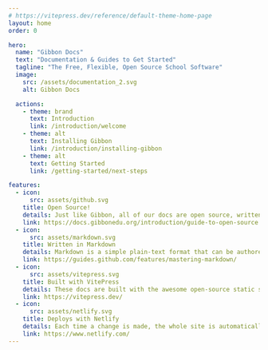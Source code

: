 ```yaml
---
# https://vitepress.dev/reference/default-theme-home-page
layout: home
order: 0

hero:
  name: "Gibbon Docs"
  text: "Documentation & Guides to Get Started"
  tagline: "The Free, Flexible, Open Source School Software"
  image:
    src: /assets/documentation_2.svg
    alt: Gibbon Docs

  actions:
    - theme: brand
      text: Introduction
      link: /introduction/welcome
    - theme: alt
      text: Installing Gibbon
      link: /introduction/installing-gibbon
    - theme: alt
      text: Getting Started
      link: /getting-started/next-steps

features:
  - icon: 
      src: assets/github.svg
    title: Open Source!
    details: Just like Gibbon, all of our docs are open source, written and maintained by members of the Gibbon community.
    link: https://docs.gibbonedu.org/introduction/guide-to-open-source
  - icon: 
      src: assets/markdown.svg
    title: Written in Markdown
    details: Markdown is a simple plain-text format that can be authored with any text editor or directly in GitHub.
    link: https://guides.github.com/features/mastering-markdown/
  - icon: 
      src: assets/vitepress.svg
    title: Built with VitePress
    details: These docs are built with the awesome open-source static site generator VitePress.
    link: https://vitepress.dev/
  - icon: 
      src: assets/netlify.svg
    title: Deploys with Netlify
    details: Each time a change is made, the whole site is automatically deployed via the amazing JAM-stack wizardry of Netlify.
    link: https://www.netlify.com/
---
```


